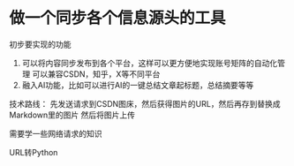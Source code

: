 
# 做一个同步各个信息源头的工具

初步要实现的功能
1. 可以将内容同步发布到各个平台，这样可以更方便地实现账号矩阵的自动化管理
    可以兼容CSDN，知乎，X等不同平台
2. 融入AI功能，比如可以进行AI的一键总结文章起标题，总结摘要等等




技术路线：
     先发送请求到CSDN图床，然后获得图片的URL，然后再存到替换成Markdown里的图片
     然后将图片上传



需要学一些网络请求的知识

URL转Python
